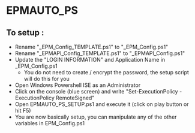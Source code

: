 # EPMAUTO\_PS

## To setup :

* Rename "\_EPM\_Config\_TEMPLATE.ps1" to "\_EPM\_Config.ps1"
* Rename "\_EPMAPI\_Config\_TEMPLATE.ps1" to "\_EPMAPI\_Config.ps1"
* Update the "LOGIN INFORMATION" and Application Name in \_EPM\_Config.ps1
    * You do not need to create / encrypt the password, the setup script will do this for you
* Open Windows Powershell ISE as an Administrator
* Click on the console (blue screen) and write "Set-ExecutionPolicy -ExecutionPolicy RemoteSigned"
* Open EPMAUTO\_PS\_SETUP.ps1 and execute it (click on play button or hit F5)
* You are now basically setup, you can manipulate any of the other variables in EPM\_Config.ps1